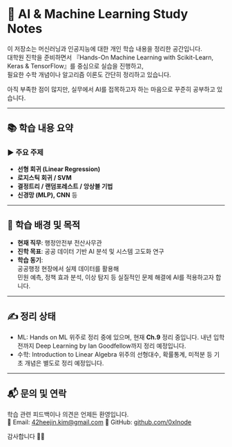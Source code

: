 # 🧠 AI & Machine Learning Study Notes

이 저장소는 머신러닝과 인공지능에 대한 개인 학습 내용을 정리한 공간입니다.  
대학원 진학을 준비하면서 『Hands-On Machine Learning with Scikit-Learn, Keras & TensorFlow』를 중심으로 실습을 진행하고,  
필요한 수학 개념이나 알고리즘 이론도 간단히 정리하고 있습니다.

아직 부족한 점이 많지만, 실무에서 AI를 접목하고자 하는 마음으로 꾸준히 공부하고 있습니다.

---

## 📚 학습 내용 요약

### ▶️ **주요 주제**
- **선형 회귀 (Linear Regression)**
- **로지스틱 회귀 / SVM**
- **결정트리 / 랜덤포레스트 / 앙상블 기법**
- **신경망 (MLP), CNN** 등

---

## 🎯 학습 배경 및 목적

- **현재 직무**: 행정안전부 전산사무관
- **진학 목표**: 공공 데이터 기반 AI 분석 및 시스템 고도화 연구
- **학습 동기**:  
  공공행정 현장에서 실제 데이터를 활용해  
  민원 예측, 정책 효과 분석, 이상 탐지 등 실질적인 문제 해결에 AI를 적용하고자 합니다.

---

## ✍️ 정리 상태

- ML: Hands on ML 위주로 정리 중에 있으며, 현재 **Ch.9** 정리 중입니다. 내년 입학 전까지 Deep Learning by Ian Goodfellow까지 정리 예정입니다.
- 수학: Introduction to Linear Algebra 위주의 선형대수, 확률통계, 미적분 등 기초 개념은 별도로 정리 예정입니다.

---

## 📬 문의 및 연락

학습 관련 피드백이나 의견은 언제든 환영입니다.  
📧 Email: 42heejin.kim@gmail.com
🔗 GitHub: [github.com/0xInode](https://github.com/0xInode)

감사합니다 🙇‍♂️
